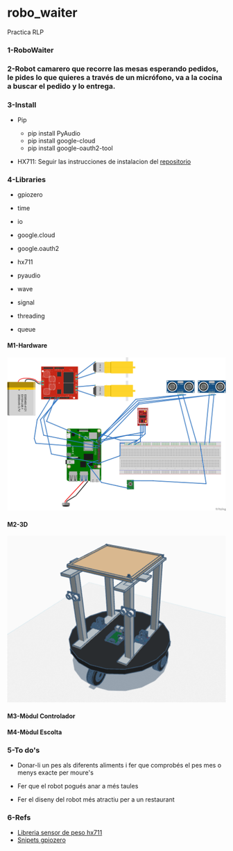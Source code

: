 # robo_waiter
Practica RLP 

### 1-RoboWaiter

### 2-Robot camarero que recorre las mesas esperando pedidos, le pides lo que quieres a través de un micrófono, va a la cocina a buscar el pedido y lo entrega.

### 3-Install

* Pip
    * pip install PyAudio
    * pip install google-cloud
    * pip install google-oauth2-tool

* HX711: Seguir las instrucciones de instalacion del [repositorio](https://github.com/endail/hx711-rpi-py?tab=readme-ov-file#install)

### 4-Libraries

* gpiozero

* time 

* io

* google.cloud

* google.oauth2

* hx711

* pyaudio

* wave

* signal

* threading

* queue


#### M1-Hardware

![Diagrama de conexiones](https://github.com/45Hack45/robo_waiter/blob/23fafc6506aca0948aa448da716c69b8cfb494a7/conexiones_proyecto.jpg)

#### M2-3D

![Modelo 3D](https://github.com/45Hack45/robo_waiter/blob/main/Robowaiter_3D.png)

#### M3-Mòdul Controlador

#### M4-Mòdul Escolta
  
### 5-To do's

* Donar-li un pes als diferents aliments i fer que comprobés el pes mes o menys exacte per moure's

* Fer que el robot pogués anar a més taules

* Fer el diseny del robot més atractiu per a un restaurant

### 6-Refs

* [Libreria sensor de peso hx711](https://github.com/endail/hx711-rpi-py)
* [Snipets gpiozero](https://gpiozero.readthedocs.io/en/latest/recipes.html)
